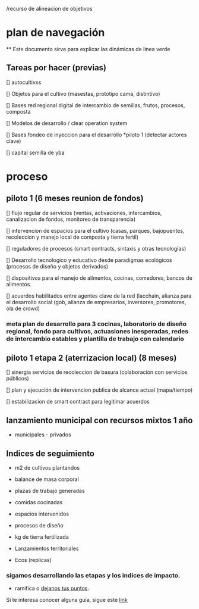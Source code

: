 /recurso de alineacion de objetivos
# plan de navegación

** Este documento sirve para explicar las dinámicas de linea verde


## Tareas por hacer (previas)

[] autocultivxs

[] Objetos para el cultivo (masestas, prototipo cama, distintivo)

[] Bases red regional digital de intercambio de semillas, frutos, procesos, composta

[] Modelos de desarrollo / clear operation system

[] Bases fondeo de inyeccion para el desarrollo *piloto 1 (detectar actores clave)

[] capital semilla de yba


# proceso

## piloto 1 (6 meses reunion de fondos)

[] flujo regular de servicios (ventas, activaciones, intercambios, canalizacion de fondos, monitoreo de transparencia)


[] intervencion de espacios para el cultivo (casas, parques, bajopuentes, recoleccion y manejo local de composta y tierra fertil)

[] reguladores de procesos (smart contracts, sintaxis y otras tecnologías)

[] Desarrollo tecnologico y educativo desde paradigmas ecológicos (procesos de diseño y objetos derivados)

[] dispositivos para el manejo de alimentos, cocinas, comedores, bancos de alimentos.

[] acuerdos habilitados entre agentes clave de la red (lacchain, alianza para el desarrollo social (gob, alianza de empresarios, inversores, promotores, ola de crowd)

### meta plan de desarrollo para 3 cocinas, laboratorio de diseño regional, fondo para cultivos, actuasiones inesperadas, redes de intercambio estables y plantilla de trabajo con calendario

 ## piloto 1 etapa 2 (aterrizacion local) (8 meses)

 [] sinergia servicios de recoleccion de basura (colaboración con servicios públicos)

 [] plan y ejecución de intervencion publica de alcance actual (mapa/tiempo)

 [] estabilizacion de smart contract para legitimar acuerdos


 ## lanzamiento municipal con recursos mixtos 1 año

* municipales - privados 


## Indices de seguimiento

- m2 de cultivos plantandos

- balance de masa corporal

- plazas de trabajo generadas

- comidas cocinadas

- espacios intervenidos

- procesos de diseño

- kg de tierra fertilizada

- Lanzamientos territoriales

- Ecos (replicas)





### sigamos desarrollando las etapas y los indices de impacto.
* ramifica o [dejanos tus puntos](https://www.instagram.com/linea.verde.opd/).

Si te interesa conocer alguna guia, sigue este [link](https://www.onu.org.mx/agenda-2030/)

 
 
